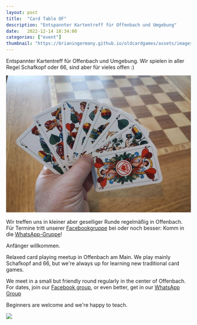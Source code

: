 ```yaml
---
layout: post
title:  "Card Table OF"
description: "Entspannter Kartentreff für Offenbach und Umgebung"
date:   2022-12-14 18:34:00
categories: ["event"]
thumbnail: "https://brianingermany.github.io/oldcardgames/assets/images/cardtable.jpg"
---
```

Entspannter Kartentreff für Offenbach und Umgebung. Wir spielen in aller Regel Schafkopf oder 66, sind aber für vieles offen :)

![Wenz](/assets/images/wenz.jpg)   

Wir treffen uns in kleiner aber geselliger Runde regelmäßig in Offenbach. Für Termine tritt unserer [Facebookgruppe](https://www.facebook.com/groups/cardtableoffenbach) bei oder noch besser: Komm in die [WhatsApp-Gruppe](https://chat.whatsapp.com/LnXB5OXRJIkLFzX3GVtqlL)!

Anfänger willkommen. 

Relaxed card playing meetup in Offenbach am Main. We play mainly Schafkopf and 66, but we're always up for learning new traditional card games.

We meet in a small but friendly round regularly in the center of Offenbach. For dates,  join our [Facebook group](https://www.facebook.com/groups/cardtableoffenbach), or even better, get in our [WhatsApp Group](https://chat.whatsapp.com/LnXB5OXRJIkLFzX3GVtqlL)

Beginners are welcome and we're happy to teach.

![](https://brianingermany.github.io/oldcardgames/assets/images/dummytarot.jpg)  


